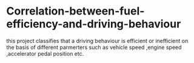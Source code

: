 # Correlation-between-fuel-efficiency-and-driving-behaviour
this project classifies that a driving behaviour is efficient or inefficient on the basis of different parmerters such as vehicle speed ,engine speed ,accelerator pedal position etc.
